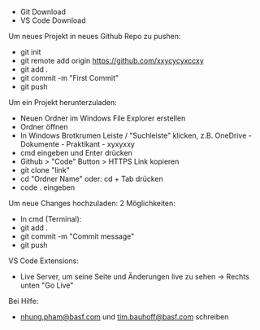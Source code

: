 - Git Download
- VS Code Download

Um neues Projekt in neues Github Repo zu pushen:
- git init
- git remote add origin https://github.com/xxycycyxccxy
- git add .
- git commit -m "First Commit"
- git push

Um ein Projekt herunterzuladen:
- Neuen Ordner im Windows File Explorer erstellen
- Ordner öffnen
- In Windows Brotkrumen Leiste / "Suchleiste" klicken, z.B. OneDrive - Dokumente - Praktikant - xyxyxxy
- cmd eingeben und Enter drücken
- Github > "Code" Button > HTTPS Link kopieren
- git clone "link"
- cd "Ordner Name" oder: cd + Tab drücken
- code . eingeben

Um neue Changes hochzuladen:
2 Möglichkeiten: 
- In cmd (Terminal):
- git add .
- git commit -m "Commit message"
- git push

VS Code Extensions:
- Live Server, um seine Seite und Änderungen live zu sehen -> Rechts unten "Go Live"

Bei Hilfe:
- nhung.pham@basf.com und tim.bauhoff@basf.com schreiben
